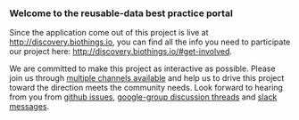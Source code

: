 ### Welcome to the reusable-data best practice portal

Since the application come out of this project is live at http://discovery.biothings.io, you can find all the info you need to participate our project here: http://discovery.biothings.io/#get-involved.

We are committed to make this project as interactive as possible. Please join us through [multiple channels available](http://discovery.biothings.io/#connect) and help us to drive this project toward the direction meets the community needs. Look forward to hearing from you from [github issues](https://github.com/data2health/rdp-portal/issues), [google-group discussion threads](https://groups.google.com/forum/#!forum/cd2h-metadata) and [slack messages](https://cd2h.slack.com/messages/CEY05KLPM).
